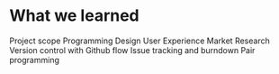 # What we learned

Project scope
Programming
Design
User Experience
Market Research
Version control with Github flow
Issue tracking and burndown
Pair programming
